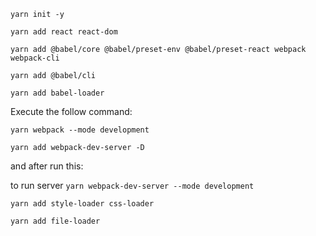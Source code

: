 `yarn init -y`

`yarn add react react-dom`


`yarn add @babel/core @babel/preset-env @babel/preset-react webpack webpack-cli`

`yarn add @babel/cli`

`yarn add babel-loader`

Execute the follow command:

`yarn webpack --mode development`

`yarn add webpack-dev-server -D`

and after run this:

 to run server
`yarn webpack-dev-server --mode development`

`yarn add style-loader css-loader`

`yarn add file-loader`